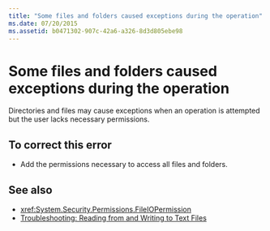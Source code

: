 ```yaml
---
title: "Some files and folders caused exceptions during the operation"
ms.date: 07/20/2015
ms.assetid: b0471302-907c-42a6-a326-8d3d805ebe98
---
```

# Some files and folders caused exceptions during the operation
Directories and files may cause exceptions when an operation is attempted but the user lacks necessary permissions.  
  
## To correct this error  
  
-   Add the permissions necessary to access all files and folders.  
  
## See also
- <xref:System.Security.Permissions.FileIOPermission>
- [Troubleshooting: Reading from and Writing to Text Files](../../visual-basic/developing-apps/programming/drives-directories-files/troubleshooting-reading-from-and-writing-to-text-files.md)
